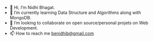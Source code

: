 - 👋 Hi, I’m Nidhi Bhagat.
- 🌱 I’m currently learning Data Structure and Algorithms along with MongoDB.
- 💞️ I’m looking to collaborate on open source/personal projets on Web Development.
- 📫 How to reach me benidhib@gmail.com



<!---
Bhagat-Nidhi/Bhagat-Nidhi is a ✨ special ✨ repository because its `README.md` (this file) appears on your GitHub profile.
You can click the Preview link to take a look at your changes.
--->
